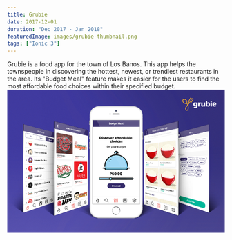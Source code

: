 ```yaml
---
title: Grubie
date: 2017-12-01
duration: "Dec 2017 - Jan 2018"
featuredImage: images/grubie-thumbnail.png
tags: ["Ionic 3"]
---
```


Grubie is a food app for the town of Los Banos. This app helps the townspeople in discovering the hottest, newest, or trendiest restaurants in the area. Its "Budget Meal" feature makes it easier for the users to find the most affordable food choices within their specified budget.
![Preview of Grubie App](images/grubie-preview.png "SpeakPRO")